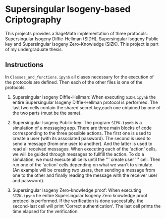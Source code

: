 # Supersingular Isogeny-based Criptography
This projects provides a SageMath implementation of three protocols: Supersingular Isogeny Diffie-Hellman (SIDH), Supersingular Isogeny Public key and Supersingular Isogeny Zero-Knowledge (SIZK). This project is part of my undergraduate thesis.

## Instructions

In `Classes_and_functions.ipynb` all clases necessary for the execution of the protocols are defined. Then each of the other files is one of the protocols. 

1. Supersingular Isogeny Diffie-Hellman: When executing `SIDH.ipynb` the entire Supersingular Isogeny Diffie-Hellman protocol is performed. The last two cells contain the shared secret key,each one obtained by one of the two parts (must be the same).

2. Supersingular Isogeny Public-key: The program `SIPK.ipynb` is a simulation of a messaging app. There are three main blocks of code corresponding to the three possible actions. The first one is used to create a user (with its associated password). The second is used to send a message (from one user to another). And the latter is used to read all received messages. When executing each of the 'action' cells, we will be guided through messages to fullfill the action. To do a simulation, we must execute all cells until the ''' create user ''' cell. Then run one of the 'action' cells depending on what we wan't to simulate. (An example will be creating two users, then sending a message from one to the other and finally reading the message with the receiver user and password).

3. Supersingular Isogeny Zero-knowledge proof: When executing `SIZK.ipynb` he entire Supersingular Isogeny Zero knowledge proof protocol is performed. If the verification is done succesfully, the second-last cell will print 'Correct authentication'. The last cell prints the time elapsed for the verification.
